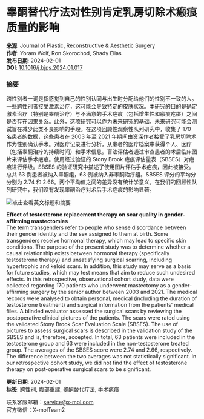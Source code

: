 # 睾酮替代疗法对性别肯定乳房切除术瘢痕质量的影响

**来源**: Journal of Plastic, Reconstructive & Aesthetic Surgery  
**作者**: Yoram Wolf, Ron Skorochod, Shady Elias  
**发布日期**: 2024-02-01  
**DOI**: [10.1016/j.bjps.2024.01.017](https://www.x-mol.com/paperRedirect/1753599251854364672)

### 摘要

跨性别者一词是指感觉到自己的性别认同与出生时分配给他们的性别不一致的人。一些跨性别者接受激素治疗，这可能会导致特定的皮肤状况。本研究的目的是确定激素治疗（特别是睾酮治疗）与不满意的手术疤痕（包括增生性和瘢痕疙瘩）之间是否存在因果关系。此外，这项研究可以作为未来研究的基础，未来研究可能会测试旨在减少此类不良影响的手段。在这项回顾性观察性队列研究中，收集了 170 名患者的数据，这些患者在 2003 年至 2021 年期间由资深作者接受了乳房切除术作为性别确认手术。对医疗记录进行分析，从患者的医疗档案中获得个人、医疗（包括睾酮治疗的持续时间）和手术信息。盲法评估者通过审查患者的术后临床图片来评估手术疤痕。使用经过验证的 Stony Brook 疤痕评估量表（SBSES）对疤痕进行评级。SBSES 的验证研究中描述了使用图片评估手术疤痕，因此被接受。总共 63 例患者被纳入睾酮组，63 例被纳入非睾酮治疗组。SBSES 评分的平均分分别为 2.74 和 2.66。两个平均值之间的差异没有统计学意义。在我们的回顾性队列研究中，我们没有发现睾酮治疗对术后手术疤痕的影响显著。

![点击查看英文标题和摘要](https://scdn.x-mol.com/jcss/images/paperTranslation.png)

**Effect of testosterone replacement therapy on scar quality in gender-affirming mastectomies**  
The term transgenders refer to people who sense discordance between their gender identity and the sex assigned to them at birth. Some transgenders receive hormonal therapy, which may lead to specific skin conditions. The purpose of the present study was to determine whether a causal relationship exists between hormonal therapy (specifically testosterone therapy) and unsatisfying surgical scarring, including hypertrophic and keloid scars. In addition, this study may serve as a basis for future studies, which may test means that aim to reduce such undesired effects. In this retrospective, observational cohort study, data were collected regarding 170 patients who underwent mastectomy as a gender-affirming surgery by the senior author between 2003 and 2021. The medical records were analysed to obtain personal, medical (including the duration of testosterone treatment) and surgical information from the patients’ medical files. A blinded evaluator assessed the surgical scars by reviewing the postoperative clinical pictures of the patients. The scars were rated using the validated Stony Brook Scar Evaluation Scale (SBSES). The use of pictures to assess surgical scars is described in the validation study of the SBSES and is, therefore, accepted. In total, 63 patients were included in the testosterone group and 63 were included in the non-testosterone treated group. The averages of the SBSES score were 2.74 and 2.66, respectively. The difference between the two averages was not statistically significant. In our retrospective cohort study, we did not find the effect of testosterone therapy on post-operative surgical scars to be significant.

**更新日期**: 2024-02-01  
**标签**: 跨性别, 腹部重建, 睾酮替代疗法, 手术疤痕

联系客服邮箱：[service@x-mol.com](mailto:service@x-mol.com)  
官方微信：X-molTeam2